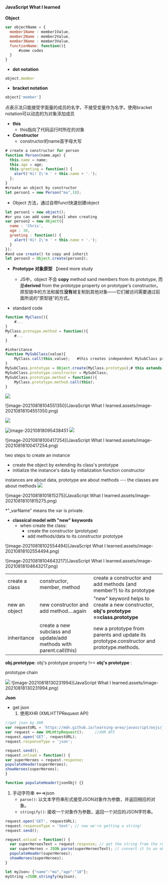 #### **JavaScript What I learned**

**Object**

```javascript
var objectName = {
  member1Name : member1Value,
  member2Name : member2Value,
  member3Name : member3Value,
  functionName: function(){
      #some codes
  }
}
```

- **dot notation**

```javascript
object.member
```

- **bracket notation**

```javascript
object['member']
```

点表示法只能接受字面量的成员的名字，不接受变量作为名字。使用bracket notation可以动态的为对象添加成员

- **this**
  - this指向了代码运行时所在的对象
- **Constructor**
  - constructor的name首字母大写

```javascript
# create a constructor for person
function Person(name,age) {
  this.name = name;
  this.age = age;
  this.greeting = function() {
    alert('Hi! I\'m ' + this.name + '.');
  };
}
#create an object by constructor
let person1 = new Person("ma",18);
```

- Object 方法，通过自带funct快速创建object

```javascript
let person1 = new object();
#or you can add some detail when creating
var person2 = new Object({
  name : 'Chris',
  age : 38,
  greeting : function() {
    alert('Hi! I\'m ' + this.name + '.');
  }
});
#and use create() to copy and inherit
let person3 = Object.create(person2);
```



- **Prototype 对象原型** 【need more study
  - JS中，object 不会 **copy** method sand members from its prototype, 而是**derived** from the prototype property on prototype's constructor。原型链中的方法和属性**没有**被复制到其他对象——它们被访问需要通过前面所说的“原型链”的方式。



- standard code

```javascript
function MyClass(){
	#...
}
MyClass.protoype.method = function(){
	#...
}

#inheritance
function MySubClass(value){
    MyClass.call(this,value);	#this creates independent MySubClass prototype, but we 									#need to extend its prototype from its parent
}
MySubClass.prototype = Object.create(MyClass.prototype);# this extends the parent 																# prototype
MySubClass.prototype.constructor = MySubClass;
MySubClass.prototype.method = function(){
    MyClass.prototype.method.call(this);
}
```
<img src="https://github.com/lanranranM/fontend-studynote/blob/main/JavaScript%20What%20I%20learned.assets/image-20210818104551350.png?raw=true">

![image-20210818104551350](JavaScript What I learned.assets/image-20210818104551350.png)

<img src="https://github.com/lanranranM/fontend-studynote/blob/main/JavaScript%20What%20I%20learned.assets/image-20210818095438451.png?raw=true">

![image-20210818095438451](JavaScript-What-I-learned.assets/image-20210818095438451.png)
<img src="https://github.com/lanranranM/fontend-studynote/blob/main/JavaScript%20What%20I%20learned.assets/image-20210818100417254.png?raw=true">

![image-20210818100417254](JavaScript What I learned.assets/image-20210818100417254.png)

two steps to create an instance

- create the object by extending its class's prototype
- initialize the instance's data by initialization function constructor

instances are about data, prototype are about methods --- the classes are about methods
<img src="https://github.com/lanranranM/fontend-studynote/blob/main/JavaScript%20What%20I%20learned.assets/image-20210818101815275.png?raw=true">

![image-20210818101815275](JavaScript What I learned.assets/image-20210818101815275.png)

*"_varName" means the var is private. 

- **classical model with "new" keywords**
  - when create the class: 
    - create the constructor (prototype)
    - add methods/data to its constructor prototype

![image-20210818102554494](JavaScript What I learned.assets/image-20210818102554494.png)

![image-20210818104643217](JavaScript What I learned.assets/image-20210818104643217.png)

|                |                                                              |                                                              |
| -------------- | ------------------------------------------------------------ | ------------------------------------------------------------ |
| create a class | constructor, member, method                                  | create a constructor and add methods (and member?) to its prototype |
| new an object  | new constructor and add method....again                      | "new" keyword helps to create a new constructor, **obj's prototype ==class.prototype** |
| inheritance    | create a new subclass and update/add methods with parent.call(this) | new a prototype from parents and update its prototype.constructor and prototype.methods. |

**obj.prototype**: obj's prototype property !== **obj's prototype** : 

prototype chain

<img src="https://github.com/lanranranM/fontend-studynote/blob/main/JavaScript%20What%20I%20learned.assets/image-20210818130231994.png?raw=true">
![image-20210818130231994](JavaScript What I learned.assets/image-20210818130231994.png)



**Json**

- get json
  1. 使用XHR (XMLHTTPRequest API)

```javascript
//get json by XHR
var requestURL = 'https://mdn.github.io/learning-area/javascript/oojs/json/superheroes.json';
var request = new XMLHttpRequest();     //XHR API
request.open('GET', requestURL);
request.responseType = 'json';

request.send();
request.onload = function() {
var superHeroes = request.response;
populateHeader(superHeroes);
showHeroes(superHeroes);
}    

function populateHeader(jsonObj) {}
```

1. 手动字符串 <===>json
   - `parse()`: 以文本字符串形式接受JSON对象作为参数，并返回相应的对象。
   - `stringify()`: 接收一个对象作为参数，返回一个对应的JSON字符串。

```javascript
request.open('GET', requestURL);
request.responseType = 'text'; // now we're getting a string!
request.send();

request.onload = function() {
  var superHeroesText = request.response; // get the string from the response
  var superHeroes = JSON.parse(superHeroesText); // convert it to an object
  populateHeader(superHeroes);
  showHeroes(superHeroes);
}

let myJson= {"name":"ma","age":"18"};
myString =JSON.stringfy(myJson);
```

